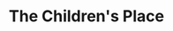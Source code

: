 ---
title: "The Children's Place"
url: /houston/the-childrens-place-gulfgate-center/
shop: clothes
---